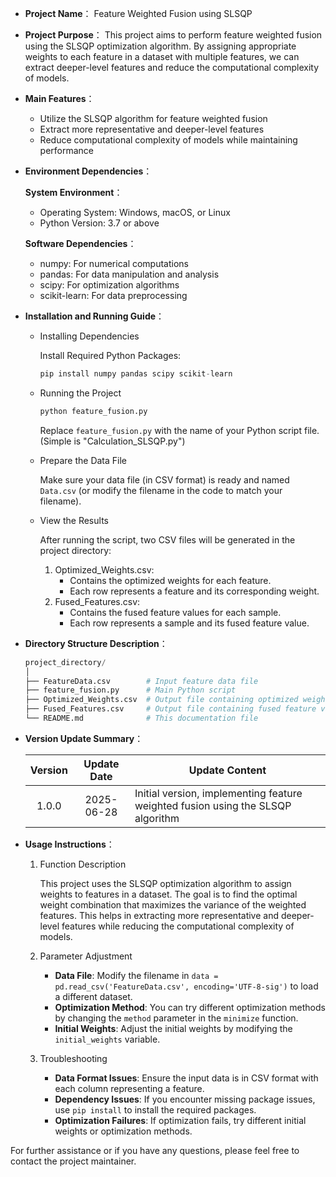- **Project Name**：  Feature Weighted Fusion using SLSQP

- **Project Purpose**： This project aims to perform feature weighted fusion using the SLSQP optimization algorithm. By assigning appropriate weights to each feature in a dataset with multiple features, we can extract deeper-level features and reduce the computational complexity of models.

- **Main Features**：

  - Utilize the SLSQP algorithm for feature weighted fusion
  - Extract more representative and deeper-level features
  - Reduce computational complexity of models while maintaining performance
  
- **Environment Dependencies**：

  **System Environment**：

  - Operating System: Windows, macOS, or Linux
  - Python Version: 3.7 or above

  **Software Dependencies**：

  - numpy: For numerical computations
  - pandas: For data manipulation and analysis
  - scipy: For optimization algorithms
  - scikit-learn: For data preprocessing
  
- **Installation and Running Guide**：

  - Installing Dependencies

    Install Required Python Packages:

    ```Python
    pip install numpy pandas scipy scikit-learn
    ```

  - Running the Project

    ```python
    python feature_fusion.py
    ```

    Replace `feature_fusion.py` with the name of your Python script file. (Simple is "Calculation_SLSQP.py")

  - Prepare the Data File

    Make sure your data file (in CSV format) is ready and named `Data.csv` (or modify the filename in the code to match your filename).

  - View the Results

    After running the script, two CSV files will be generated in the project directory:

    1. Optimized_Weights.csv:
       - Contains the optimized weights for each feature.
       - Each row represents a feature and its corresponding weight.
    2. Fused_Features.csv:
       - Contains the fused feature values for each sample.
       - Each row represents a sample and its fused feature value.

- **Directory Structure Description**：

  ```python
  project_directory/
  │
  ├── FeatureData.csv        # Input feature data file
  ├── feature_fusion.py      # Main Python script
  ├── Optimized_Weights.csv  # Output file containing optimized weights
  ├── Fused_Features.csv     # Output file containing fused feature values
  └── README.md              # This documentation file
  ```

- **Version Update Summary**：

  | Version | Update Date | Update Content                                               |
  | :-----: | :---------: | ------------------------------------------------------------ |
  |  1.0.0  | 2025-06-28  | Initial version, implementing feature weighted fusion using the SLSQP algorithm |

- **Usage Instructions**：

  1. Function Description

     This project uses the SLSQP optimization algorithm to assign weights to features in a dataset. The goal is to find the optimal weight combination that maximizes the variance of the weighted features. This helps in extracting more representative and deeper-level features while reducing the computational complexity of models.

  2. Parameter Adjustment

     - **Data File**: Modify the filename in `data = pd.read_csv('FeatureData.csv', encoding='UTF-8-sig')` to load a different dataset.
     - **Optimization Method**: You can try different optimization methods by changing the `method` parameter in the `minimize` function.
     - **Initial Weights**: Adjust the initial weights by modifying the `initial_weights` variable.

  3. Troubleshooting

     - **Data Format Issues**: Ensure the input data is in CSV format with each column representing a feature.
     - **Dependency Issues**: If you encounter missing package issues, use `pip install` to install the required packages.
     - **Optimization Failures**: If optimization fails, try different initial weights or optimization methods.

  

For further assistance or if you have any questions, please feel free to contact the project maintainer.